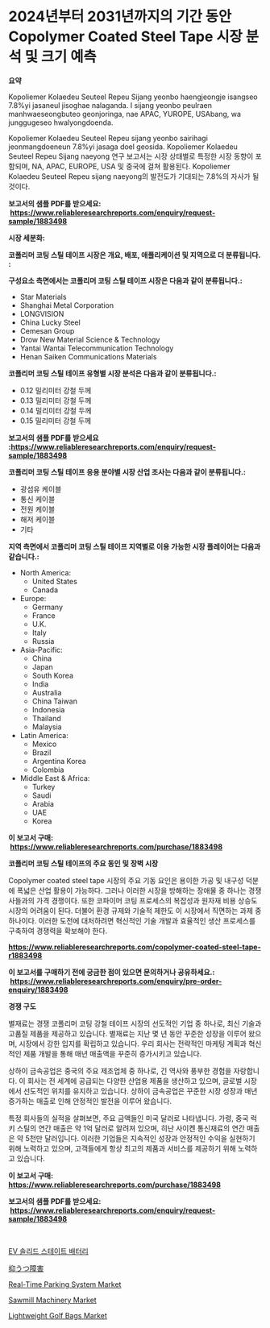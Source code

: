 <p><h1>2024년부터 2031년까지의 기간 동안 Copolymer Coated Steel Tape 시장 분석 및 크기 예측</h1></p><p><strong>요약</strong></p>
<p><p>Kopoliemer Kolaedeu Seuteel Repeu Sijang yeonbo haengjeongje isangseo 7.8%yi jasaneul jisoghae nalaganda. I sijang yeonbo peulraen manhwaeseongbuteo geonjoringa, nae APAC, YUROPE, USAbang, wa junggugeseo hwalyongdoenda. </p><p>Kopoliemer Kolaedeu Seuteel Repeu sijang yeonbo sairihagi jeonmangdoeneun 7.8%yi jasaga doel geosida. Kopoliemer Kolaedeu Seuteel Repeu Sijang naeyong 연구 보고서는 시장 상태별로 특정한 시장 동향이 포함되며, NA, APAC, EUROPE, USA 및 중국에 걸쳐 활용된다. Kopoliemer Kolaedeu Seuteel Repeu sijang naeyong의 발전도가 기대되는 7.8%의 자사가 될 것이다.</p></p>
<p><strong>보고서의 샘플 PDF를 받으세요: &nbsp;<a href="https://www.reliableresearchreports.com/enquiry/request-sample/1883498">https://www.reliableresearchreports.com/enquiry/request-sample/1883498</a></strong></p>
<p><strong>시장 세분화:</strong></p>
<p><strong> 코폴리머 코팅 스틸 테이프 시장은 개요, 배포, 애플리케이션 및 지역으로 더 분류됩니다. :</strong></p>
<p><strong>구성요소 측면에서는 코폴리머 코팅 스틸 테이프 시장은 다음과 같이 분류됩니다.:</strong></p>
<p><ul><li>Star Materials</li><li>Shanghai Metal Corporation</li><li>LONGVISION</li><li>China Lucky Steel</li><li>Cemesan Group</li><li>Drow New Material Science & Technology</li><li>Yantai Wantai Telecommunication Technology</li><li>Henan Saiken Communications Materials</li></ul></p>
<p><strong> 코폴리머 코팅 스틸 테이프 유형별 시장 분석은 다음과 같이 분류됩니다.:</strong></p>
<p><ul><li>0.12 밀리미터 강철 두께</li><li>0.13 밀리미터 강철 두께</li><li>0.14 밀리미터 강철 두께</li><li>0.15 밀리미터 강철 두께</li></ul></p>
<p><strong>보고서의 샘플 PDF를 받으세요 :<a href="https://www.reliableresearchreports.com/enquiry/request-sample/1883498">https://www.reliableresearchreports.com/enquiry/request-sample/1883498</a></strong></p>
<p><strong> 코폴리머 코팅 스틸 테이프 응용 분야별 시장 산업 조사는 다음과 같이 분류됩니다.:</strong></p>
<p><ul><li>광섬유 케이블</li><li>통신 케이블</li><li>전원 케이블</li><li>해저 케이블</li><li>기타</li></ul></p>
<p><strong>지역 측면에서 코폴리머 코팅 스틸 테이프 지역별로 이용 가능한 시장 플레이어는 다음과 같습니다.:</strong></p>
<p><ul>
    <li>
        North America:
        <ul>
            <li>United States</li>
            <li>Canada</li>
        </ul>
    </li>
    <li>
        Europe:
        <ul>
            <li>Germany</li>
            <li>France</li>
            <li>U.K.</li>
            <li>Italy</li>
            <li>Russia</li>
        </ul>
    </li>
    <li>
        Asia-Pacific:
        <ul>
            <li>China</li>
            <li>Japan</li>
            <li>South Korea</li>
            <li>India</li>
            <li>Australia</li>
            <li>China Taiwan</li>
            <li>Indonesia</li>
            <li>Thailand</li>
            <li>Malaysia</li>
        </ul>
    </li>
    <li>
        Latin America:
        <ul>
            <li>Mexico</li>
            <li>Brazil</li>
            <li>Argentina Korea</li>
            <li>Colombia</li>
        </ul>
    </li>
    <li>
        Middle East & Africa:
        <ul>
            <li>Turkey</li>
            <li>Saudi</li>
            <li>Arabia</li>
            <li>UAE</li>
            <li>Korea</li>
        </ul>
    </li>
    </ul></p>
<p><strong>이 보고서 구매: &nbsp;<a href="https://www.reliableresearchreports.com/purchase/1883498">https://www.reliableresearchreports.com/purchase/1883498</a></strong></p>
<p><strong>코폴리머 코팅 스틸 테이프의 주요 동인 및 장벽 시장</strong></p>
<p><p>Copolymer coated steel tape 시장의 주요 기동 요인은 용이한 가공 및 내구성 덕분에 폭넓은 산업 활용이 가능하다. 그러나 이러한 시장을 방해하는 장애물 중 하나는 경쟁사들과의 가격 경쟁이다. 또한 코파이머 코팅 프로세스의 복잡성과 원자재 비용 상승도 시장의 어려움이 된다. 더불어 환경 규제와 기술적 제한도 이 시장에서 직면하는 과제 중 하나이다. 이러한 도전에 대처하려면 혁신적인 기술 개발과 효율적인 생산 프로세스를 구축하여 경쟁력을 확보해야 한다.</p></p>
<p><strong><a href="https://www.reliableresearchreports.com/copolymer-coated-steel-tape-r1883498">https://www.reliableresearchreports.com/copolymer-coated-steel-tape-r1883498</a></strong></p>
<p><strong>이 보고서를 구매하기 전에 궁금한 점이 있으면 문의하거나 공유하세요.: &nbsp;<a href="https://www.reliableresearchreports.com/enquiry/pre-order-enquiry/1883498">https://www.reliableresearchreports.com/enquiry/pre-order-enquiry/1883498</a></strong></p>
<p><strong>경쟁 구도</strong></p>
<p><p>별재료는 경쟁 코폴리머 코팅 강철 테이프 시장의 선도적인 기업 중 하나로, 최신 기술과 고품질 제품을 제공하고 있습니다. 별재료는 지난 몇 년 동안 꾸준한 성장을 이루어 왔으며, 시장에서 강한 입지를 확립하고 있습니다. 우리 회사는 전략적인 마케팅 계획과 혁신적인 제품 개발을 통해 매년 매출액을 꾸준히 증가시키고 있습니다.</p><p>상하이 금속공업은 중국의 주요 제조업체 중 하나로, 긴 역사와 풍부한 경험을 자랑합니다. 이 회사는 전 세계에 공급되는 다양한 산업용 제품을 생산하고 있으며, 글로벌 시장에서 선도적인 위치를 유지하고 있습니다. 상하이 금속공업은 꾸준한 시장 성장과 매년 증가하는 매출로 인해 안정적인 발전을 이루어 왔습니다.</p><p>특정 회사들의 실적을 살펴보면, 주요 금액들인 미국 달러로 나타냅니다. 가령, 중국 럭키 스틸의 연간 매출은 약 1억 달러로 알려져 있으며, 히난 사이켄 통신재료의 연간 매출은 약 5천만 달러입니다. 이러한 기업들은 지속적인 성장과 안정적인 수익을 실현하기 위해 노력하고 있으며, 고객들에게 항상 최고의 제품과 서비스를 제공하기 위해 노력하고 있습니다.</p></p>
<p><strong>이 보고서 구매: &nbsp; <a href="https://www.reliableresearchreports.com/purchase/1883498">https://www.reliableresearchreports.com/purchase/1883498</a></strong></p>
<p><strong>보고서의 샘플 PDF를 받으세요: &nbsp;<a href="https://www.reliableresearchreports.com/enquiry/request-sample/1883498">https://www.reliableresearchreports.com/enquiry/request-sample/1883498</a></strong><strong></strong></p>
<p>&nbsp;</p>
<p><p><a href="https://medium.com/@emmettsaynford43546/ev-%EA%B3%A0%EC%B2%B4-%EC%83%81%ED%83%9C-%EC%A0%84%EC%A7%80-%EC%8B%9C%EC%9E%A5%EC%9D%80-%EC%8B%9C%EC%9E%A5-%EC%A0%90%EC%9C%A0%EC%9C%A8-%EC%8B%9C%EC%9E%A5-%ED%8A%B8%EB%A0%8C%EB%93%9C-%EB%B0%8F-%EC%8B%9C%EC%9E%A5-%EC%84%B1%EC%9E%A5%EC%97%90-%EA%B4%80%ED%95%9C-%EC%A0%95%EB%B3%B4%EB%A5%BC-%EC%A0%9C%EA%B3%B5%ED%95%A9%EB%8B%88%EB%8B%A4-4b68f777b12d">EV 솔리드 스테이트 배터리</a></p><p><a href="https://github.com/LenoraKris2023/Market-Research-Report-List-1/blob/main/544052575999.md">抑うつ障害</a></p><p><a href="https://www.linkedin.com/pulse/real-time-parking-system-market-research-report-provides-critical-ib4kf?trackingId=SDoasQm26xeayNpqFWFSxg%3D%3D">Real-Time Parking System Market</a></p><p><a href="https://github.com/nathandecarvalho/Market-Research-Report-List-3/blob/main/sawmill-machinery-market.md">Sawmill Machinery Market</a></p><p><a href="https://issuu.com/reportprime-2/docs/lightweight-golf-bags-market-size-2030.pptx">Lightweight Golf Bags Market</a></p></p>